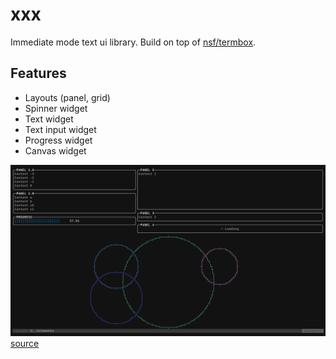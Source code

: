# xxx

Immediate mode text ui library. Build on top of [nsf/termbox](http://github.co://github.com/nsf/termbox).

## Features

- Layouts (panel, grid)
- Spinner widget
- Text widget
- Text input widget
- Progress widget
- Canvas widget

![bad sample](assets/screenshot.png)
[source](example/elements.cpp)
